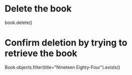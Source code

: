 # Delete the book

book.delete()

# Confirm deletion by trying to retrieve the book

Book.objects.filter(title="Nineteen Eighty-Four").exists()
